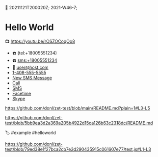 :date: 20211121T200020Z; 2021-W46-7;

# Hello World

:tv: <https://youtu.be/rOSZOCoqOo8>

- :phone: (tel:+18005551234)
- :phone: <sms:+18005551234>
- :email: <user@host.com>
- <a href="tel:1-408-555-5555">1-408-555-5555</a>
- <a href="sms:1-408-555-1212">New SMS Message</a>
- <a href="tel:+1800229933">Call</a>
- <a href="sms:+1800229933?body=hellofucku">SMS</a>
- <a href="facetime://5555555555">Facetime</a>
- <a href="skype:skype_user?call">Skype</a>

https://github.com/donl/zet-test/blob/main/README.md?plain=1#L3-L5


https://github.com/donl/zet-test/blob/5bb9ea3d2a369a205b4922d15ca126b63c2318dc/README.md

:label: #example #helloworld

https://github.com/donl/zet-test/blob/79ed38e1f27bca2cb7e3d290435915c061607e77/test.js#L1-L3
